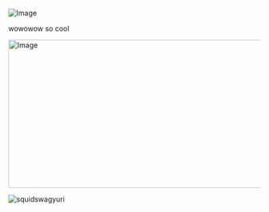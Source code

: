 # ‎ 

![Image](https://github.com/user-attachments/assets/3b41ef11-bff0-44d7-b78b-37c146564457)





wowowow so cool





<img width="571" height="295" alt="Image" src="https://github.com/user-attachments/assets/e89650fa-1af1-4fbf-9a84-dcf068d6652b" />



<p align="left"> <img src="https://komarev.com/ghpvc/?username=squidswagyuri&label=Profile%20views&color=0e75b6&style=flat" alt="squidswagyuri" /> </p>


<p align="left">
</p>

